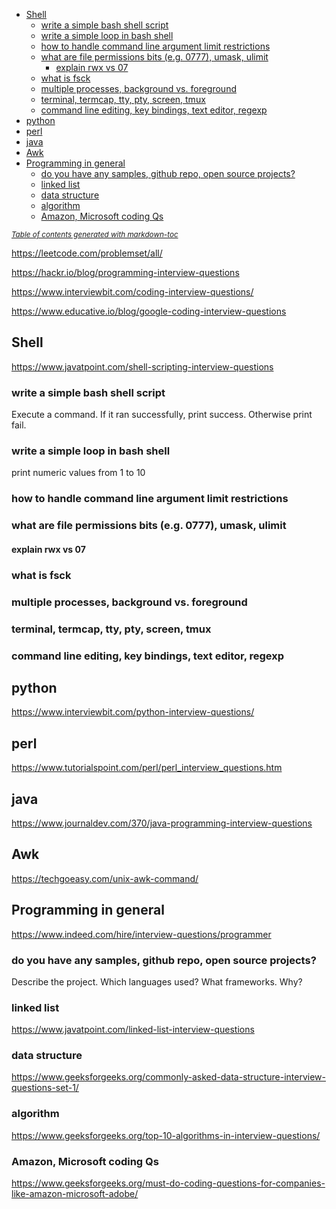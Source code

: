 - [Shell](#shell)
  * [write a simple bash shell script](#write-a-simple-bash-shell-script)
  * [write a simple loop in bash shell](#write-a-simple-loop-in-bash-shell)
  * [how to handle command line argument limit restrictions](#how-to-handle-command-line-argument-limit-restrictions)
  * [what are file permissions bits (e.g. 0777), umask, ulimit](#what-are-file-permissions-bits--eg-0777---umask--ulimit)
    + [explain rwx vs 07](#explain-rwx-vs-07)
  * [what is fsck](#what-is-fsck)
  * [multiple processes, background vs. foreground](#multiple-processes--background-vs-foreground)
  * [terminal, termcap, tty, pty, screen, tmux](#terminal--termcap--tty--pty--screen--tmux)
  * [command line editing, key bindings, text editor, regexp](#command-line-editing--key-bindings--text-editor--regexp)
- [python](#python)
- [perl](#perl)
- [java](#java)
- [Awk](#awk)
- [Programming in general](#programming-in-general)
  * [do you have any samples, github repo, open source projects?](#do-you-have-any-samples--github-repo--open-source-projects-)
  * [linked list](#linked-list)
  * [data structure](#data-structure)
  * [algorithm](#algorithm)
  * [Amazon, Microsoft coding Qs](#amazon--microsoft-coding-qs)

<small><i><a href='http://ecotrust-canada.github.io/markdown-toc/'>Table of contents generated with markdown-toc</a></i></small>



https://leetcode.com/problemset/all/

https://hackr.io/blog/programming-interview-questions

https://www.interviewbit.com/coding-interview-questions/

https://www.educative.io/blog/google-coding-interview-questions

## Shell 

https://www.javatpoint.com/shell-scripting-interview-questions

### write a simple bash shell script

Execute a command.  If it ran successfully, print success. Otherwise print fail.

### write a simple loop in bash shell

print numeric values from 1 to 10

### how to handle command line argument limit restrictions

### what are file permissions bits (e.g. 0777), umask, ulimit

#### explain rwx vs 07

### what is fsck


### multiple processes, background vs. foreground

### terminal, termcap, tty, pty, screen, tmux

### command line editing, key bindings, text editor, regexp



## python

https://www.interviewbit.com/python-interview-questions/


## perl

https://www.tutorialspoint.com/perl/perl_interview_questions.htm

## java

https://www.journaldev.com/370/java-programming-interview-questions

## Awk

https://techgoeasy.com/unix-awk-command/






## Programming in general

https://www.indeed.com/hire/interview-questions/programmer


### do you have any samples, github repo, open source projects?

Describe the project.
Which languages used?
What frameworks.
Why?

### linked list

https://www.javatpoint.com/linked-list-interview-questions

### data structure

https://www.geeksforgeeks.org/commonly-asked-data-structure-interview-questions-set-1/

### algorithm

https://www.geeksforgeeks.org/top-10-algorithms-in-interview-questions/

### Amazon, Microsoft coding Qs

https://www.geeksforgeeks.org/must-do-coding-questions-for-companies-like-amazon-microsoft-adobe/

